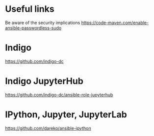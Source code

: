 # Useful links
Be aware of the security implications https://code-maven.com/enable-ansible-passwordless-sudo

# Indigo
https://github.com/indigo-dc

# Indigo JupyterHub
https://github.com/indigo-dc/ansible-role-jupyterhub

# IPython, Jupyter, JupyterLab
https://github.com/dareko/ansible-ipython
